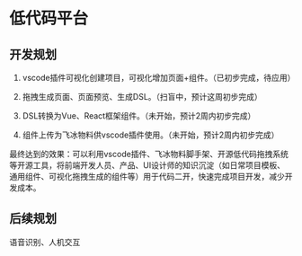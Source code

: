 # 低代码平台
## 开发规划

1. vscode插件可视化创建项目，可视化增加页面+组件。（已初步完成，待应用）

1. 拖拽生成页面、页面预览、生成DSL。（扫盲中，预计这周初步完成）

1. DSL转换为Vue、React框架组件。（未开始，预计2周内初步完成）

1. 组件上传为飞冰物料供vscode插件使用。（未开始，预计2周内初步完成）



最终达到的效果：可以利用vscode插件、飞冰物料脚手架、开源低代码拖拽系统等开源工具，将前端开发人员、产品、UI设计师的知识沉淀（如日常项目模板、通用组件、可视化拖拽生成的组件等）用于代码二开，快速完成项目开发，减少开发成本。



## 后续规划

语音识别、人机交互

